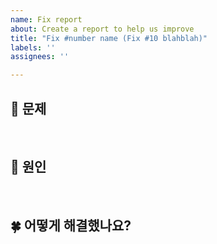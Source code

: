 ```yaml
---
name: Fix report
about: Create a report to help us improve
title: "Fix #number name (Fix #10 blahblah)"
labels: ''
assignees: ''

---
```


## 🚨 문제

<br>

## 💭 원인

<br>

## 🍀 어떻게 해결했나요?
